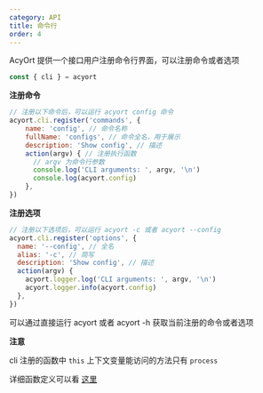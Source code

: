 ```yaml
---
category: API
title: 命令行
order: 4
---
```


AcyOrt 提供一个接口用户注册命令行界面，可以注册命令或者选项

```js
const { cli } = acyort
```

**注册命令**

```js
// 注册以下命令后，可以运行 acyort config 命令
acyort.cli.register('commands', {
    name: 'config', // 命令名称
    fullName: 'configs', // 命令全名，用于展示
    description: 'Show config', // 描述
    action(argv) { // 注册执行函数
      // argv 为命令行参数
      console.log('CLI arguments: ', argv, '\n')
      console.log(acyort.config)
    },
})
```

**注册选项**

```js
// 注册以下选项后，可以运行 acyort -c 或者 acyort --config
acyort.cli.register('options', {
  name: '--config', // 全名
  alias: '-c', // 简写
  description: 'Show config', // 描述
  action(argv) {
    acyort.logger.log('CLI arguments: ', argv, '\n')
    acyort.logger.info(acyort.config)
  },
})
```

可以通过直接运行 acyort 或者 acyort -h 获取当前注册的命令或者选项

**注意**

cli 注册的函数中 `this` 上下文变量能访问的方法只有 `process`

详细函数定义可以看 [这里](/api/method/)

